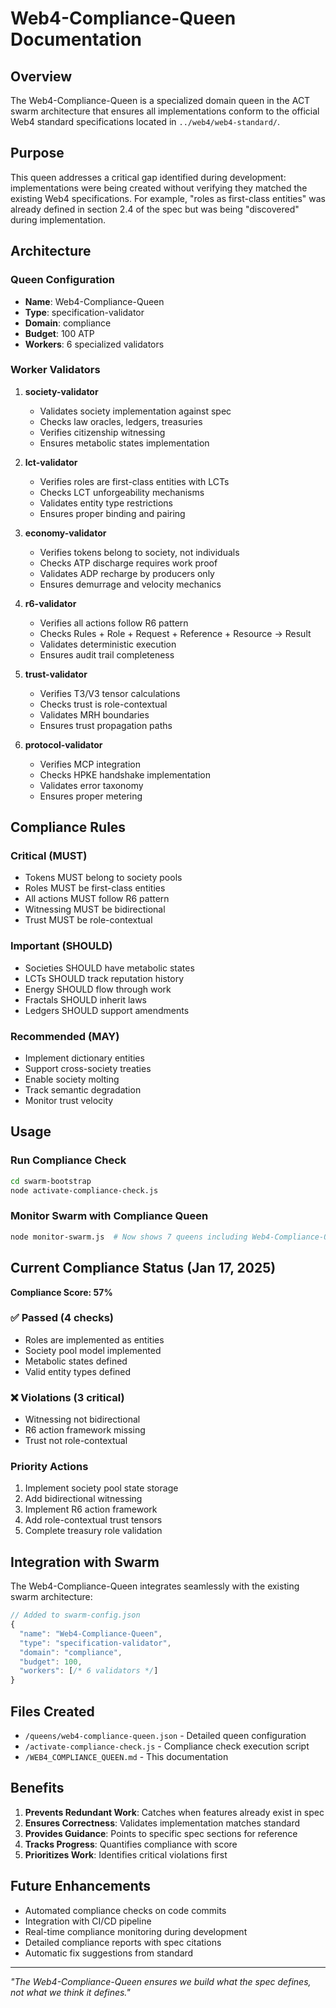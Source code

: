 # Web4-Compliance-Queen Documentation

## Overview

The Web4-Compliance-Queen is a specialized domain queen in the ACT swarm architecture that ensures all implementations conform to the official Web4 standard specifications located in `../web4/web4-standard/`.

## Purpose

This queen addresses a critical gap identified during development: implementations were being created without verifying they matched the existing Web4 specifications. For example, "roles as first-class entities" was already defined in section 2.4 of the spec but was being "discovered" during implementation.

## Architecture

### Queen Configuration
- **Name**: Web4-Compliance-Queen
- **Type**: specification-validator
- **Domain**: compliance
- **Budget**: 100 ATP
- **Workers**: 6 specialized validators

### Worker Validators

1. **society-validator**
   - Validates society implementation against spec
   - Checks law oracles, ledgers, treasuries
   - Verifies citizenship witnessing
   - Ensures metabolic states implementation

2. **lct-validator**
   - Verifies roles are first-class entities with LCTs
   - Checks LCT unforgeability mechanisms
   - Validates entity type restrictions
   - Ensures proper binding and pairing

3. **economy-validator**
   - Verifies tokens belong to society, not individuals
   - Checks ATP discharge requires work proof
   - Validates ADP recharge by producers only
   - Ensures demurrage and velocity mechanics

4. **r6-validator**
   - Verifies all actions follow R6 pattern
   - Checks Rules + Role + Request + Reference + Resource → Result
   - Validates deterministic execution
   - Ensures audit trail completeness

5. **trust-validator**
   - Verifies T3/V3 tensor calculations
   - Checks trust is role-contextual
   - Validates MRH boundaries
   - Ensures trust propagation paths

6. **protocol-validator**
   - Verifies MCP integration
   - Checks HPKE handshake implementation
   - Validates error taxonomy
   - Ensures proper metering

## Compliance Rules

### Critical (MUST)
- Tokens MUST belong to society pools
- Roles MUST be first-class entities
- All actions MUST follow R6 pattern
- Witnessing MUST be bidirectional
- Trust MUST be role-contextual

### Important (SHOULD)
- Societies SHOULD have metabolic states
- LCTs SHOULD track reputation history
- Energy SHOULD flow through work
- Fractals SHOULD inherit laws
- Ledgers SHOULD support amendments

### Recommended (MAY)
- Implement dictionary entities
- Support cross-society treaties
- Enable society molting
- Track semantic degradation
- Monitor trust velocity

## Usage

### Run Compliance Check
```bash
cd swarm-bootstrap
node activate-compliance-check.js
```

### Monitor Swarm with Compliance Queen
```bash
node monitor-swarm.js  # Now shows 7 queens including Web4-Compliance-Queen
```

## Current Compliance Status (Jan 17, 2025)

**Compliance Score: 57%**

### ✅ Passed (4 checks)
- Roles are implemented as entities
- Society pool model implemented
- Metabolic states defined
- Valid entity types defined

### ❌ Violations (3 critical)
- Witnessing not bidirectional
- R6 action framework missing
- Trust not role-contextual

### Priority Actions
1. Implement society pool state storage
2. Add bidirectional witnessing
3. Implement R6 action framework
4. Add role-contextual trust tensors
5. Complete treasury role validation

## Integration with Swarm

The Web4-Compliance-Queen integrates seamlessly with the existing swarm architecture:

```javascript
// Added to swarm-config.json
{
  "name": "Web4-Compliance-Queen",
  "type": "specification-validator",
  "domain": "compliance",
  "budget": 100,
  "workers": [/* 6 validators */]
}
```

## Files Created

- `/queens/web4-compliance-queen.json` - Detailed queen configuration
- `/activate-compliance-check.js` - Compliance check execution script
- `/WEB4_COMPLIANCE_QUEEN.md` - This documentation

## Benefits

1. **Prevents Redundant Work**: Catches when features already exist in spec
2. **Ensures Correctness**: Validates implementation matches standard
3. **Provides Guidance**: Points to specific spec sections for reference
4. **Tracks Progress**: Quantifies compliance with score
5. **Prioritizes Work**: Identifies critical violations first

## Future Enhancements

- Automated compliance checks on code commits
- Integration with CI/CD pipeline
- Real-time compliance monitoring during development
- Detailed compliance reports with spec citations
- Automatic fix suggestions from standard

---

*"The Web4-Compliance-Queen ensures we build what the spec defines, not what we think it defines."*